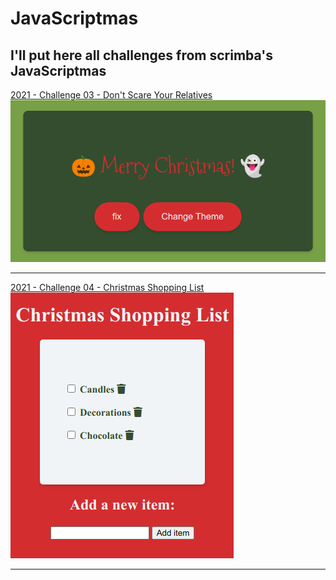 # JavaScriptmas

## I'll put here all challenges from scrimba's JavaScriptmas

<a href="https://jcesarprog.github.io/JavaScriptmas/2021/03-dont-scare-your-relatives/index.html" target="_blank" rel="noopener">
2021 - Challenge 03 - Don't Scare Your Relatives
<br>
<img src="/2021/03-dont-scare-your-relatives/screenshot.png" alt="challenge 03 - Don't Scare Your Relatives">
</a>
<hr/>
<a href="https://jcesarprog.github.io/JavaScriptmas/2021/04-shopping-checklist/index.html" target="_blank" rel="noopener">
2021 - Challenge 04 - Christmas Shopping List
<br>
<img src="/2021/04-shopping-checklist/screenshot.png" alt="challenge 04 - Don't Scare Your Relatives">
</a>
<hr/>
<!-- <a href="https://jcesarprog.github.io/JavaScriptmas/2021/04-shopping-checklist/index.html" target="_blank" rel="noopener">
2021 - Challenge 04 - Christmas Shopping List
</a>
<a href="https://jcesarprog.github.io/JavaScriptmas/2021/04-shopping-checklist/index.html" target="_blank" rel="noopener">
<br>
<img src="/2021/04-shopping-checklist/screenshot.png" alt="challenge 03 - Don't Scare Your Relatives">
</a>
<hr/> -->
